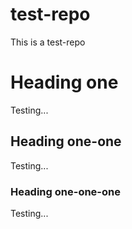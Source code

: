 test-repo
=========

This is a test-repo

# Heading one
Testing...

## Heading one-one
Testing...

### Heading one-one-one
Testing...
